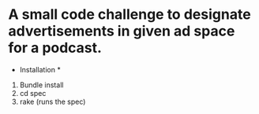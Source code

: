 # A small code challenge to designate advertisements in given ad space for a podcast.

* Installation *
1. Bundle install
2. cd spec
3. rake (runs the spec)